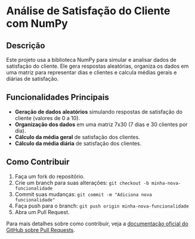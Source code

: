 # Análise de Satisfação do Cliente com NumPy

## Descrição
Este projeto usa a biblioteca NumPy para simular e analisar dados de satisfação do cliente. Ele gera respostas aleatórias, organiza os dados em uma matriz para representar dias e clientes e calcula médias gerais e diárias de satisfação.

## Funcionalidades Principais
- **Geração de dados aleatórios** simulando respostas de satisfação do cliente (valores de 0 a 10).
- **Organização dos dados** em uma matriz 7x30 (7 dias e 30 clientes por dia).
- **Cálculo da média geral** de satisfação dos clientes.
- **Cálculo da média diária** de satisfação dos clientes.

## Como Contribuir
1. Faça um fork do repositório.
2. Crie um branch para suas alterações: `git checkout -b minha-nova-funcionalidade`
3. Commit suas mudanças: `git commit -m "Adiciona nova funcionalidade"`
4. Faça push para o branch: `git push origin minha-nova-funcionalidade`
5. Abra um Pull Request.

Para mais detalhes sobre como contribuir, veja a [documentação oficial do GitHub sobre Pull Requests](https://docs.github.com/pt/pull-requests/collaborating-with-pull-requests).  
